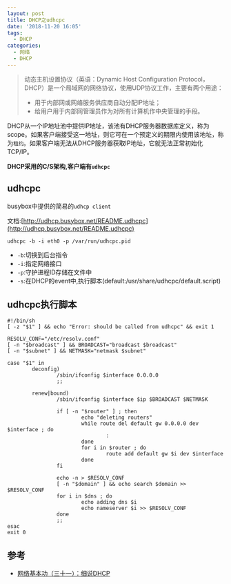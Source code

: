 ```yaml
---
layout: post
title: DHCP之udhcpc
date: '2018-11-20 16:05'
tags:
  - DHCP
categories:
  - 网络
  - DHCP
---
```


> 动态主机设置协议（英语：Dynamic Host Configuration Protocol，DHCP）是一个局域网的网络协议，使用UDP协议工作，主要有两个用途：
> - 用于内部网或网络服务供应商自动分配IP地址；
> - 给用户用于内部网管理员作为对所有计算机作中央管理的手段。

DHCP从一个IP地址池中提供IP地址，该池有DHCP服务器数据库定义，称为scope。如果客户端接受这一地址，则它可在一个预定义的期限内使用该地址，称为`租约`。如果客户端无法从DHCP服务器获取IP地址，它就无法正常初始化TCP/IP。

**DHCP采用的C/S架构,客户端有`udhcpc`**
<!--more-->

## udhcpc

busybox中提供的简易的`udhcp client`

文档:[http://udhcp.busybox.net/README.udhcpc](http://udhcp.busybox.net/README.udhcpc)

```
udhcpc -b -i eth0 -p /var/run/udhcpc.pid
```
- `-b`:切换到后台指令
- `-i`:指定网络接口
- `-p`:守护进程ID存储在文件中
- `-s`:在DHCP的event中,执行脚本(default:/usr/share/udhcpc/default.script)

## udhcpc执行脚本

```
#!/bin/sh
[ -z "$1" ] && echo "Error: should be called from udhcpc" && exit 1

RESOLV_CONF="/etc/resolv.conf"
[ -n "$broadcast" ] && BROADCAST="broadcast $broadcast"
[ -n "$subnet" ] && NETMASK="netmask $subnet"

case "$1" in
        deconfig)
                /sbin/ifconfig $interface 0.0.0.0
                ;;

        renew|bound)
                /sbin/ifconfig $interface $ip $BROADCAST $NETMASK

                if [ -n "$router" ] ; then
                        echo "deleting routers"
                        while route del default gw 0.0.0.0 dev $interface ; do
                                :
                        done
                        for i in $router ; do
                                route add default gw $i dev $interface
                        done
                fi

                echo -n > $RESOLV_CONF
                [ -n "$domain" ] && echo search $domain >> $RESOLV_CONF
                for i in $dns ; do
                        echo adding dns $i
                        echo nameserver $i >> $RESOLV_CONF
                done
                ;;
esac
exit 0
```

## 参考

* [网络基本功（三十一）：细说DHCP](https://wizardforcel.gitbooks.io/network-basic/content/30.html)
